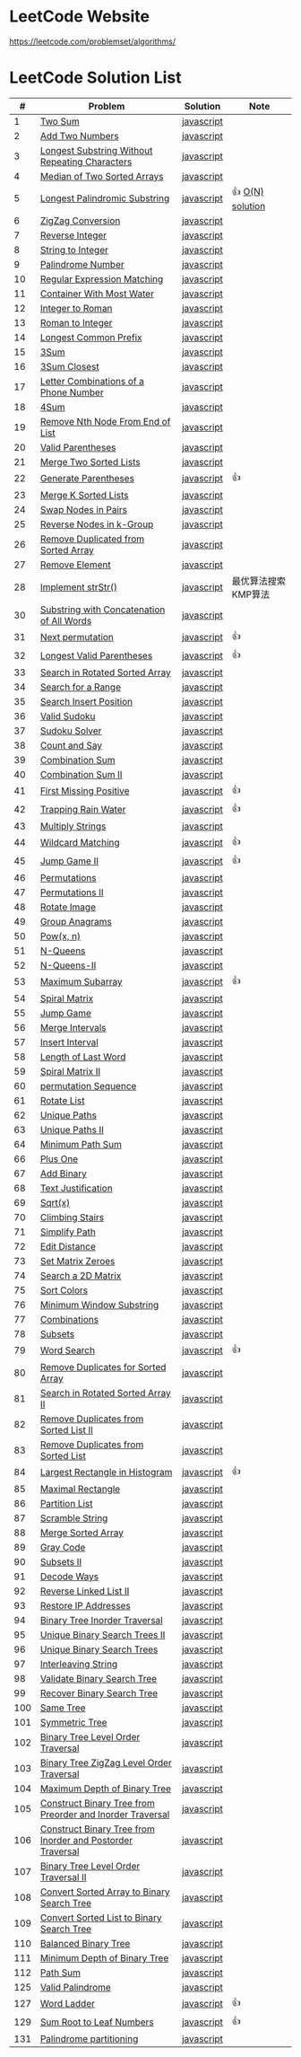 # LeetCode Website
https://leetcode.com/problemset/algorithms/

# LeetCode Solution List

| # | Problem | Solution | Note |
| --- | ------- | -------- | ---- |
|   1 | [Two Sum](./problems/two_sum.md) | [javascript](./javascript/two_sum.js) | |
|   2 | [Add Two Numbers](./problems/add_two_numbers.md) | [javascript](./javascript/add_two_numbers.js) | |
|   3 | [Longest Substring Without Repeating Characters](./problems/longest_substring_without_repeating_characters.md) | [javascript](./javascript/longest_substring_without_repeating_characters.js) | |
|   4 | [Median of Two Sorted Arrays](./problems/median_of_two_sorted_arrays.md) | [javascript](./javascript/median_of_two_sorted_arrays.js) | |
|   5 | [Longest Palindromic Substring](./problems/longest_palindromic_substring.md) | [javascript](./javascript/longest_palindromic_substring.js) | 👍 [O(N) solution](http://articles.leetcode.com/longest-palindromic-substring-part-ii/) |
|   6 | [ZigZag Conversion](./problems/zigzag_conversion.md) | [javascript](./javascript/zigzag_conversion.js) | |
|   7 | [Reverse Integer](./problems/reverse_integer.md) | [javascript](./javascript/reverse_integer.js) | |
|   8 | [String to Integer](./problems/string_to_integer.md) | [javascript](./javascript/string_to_integer.js) | |
|   9 | [Palindrome Number](./problems/palindrome_number.md) | [javascript](./javascript/palindrome_number.js) | |
|  10 | [Regular Expression Matching](./problems/regular_expression_matching.md) | [javascript](./javascript/regular_expression_matching.js) | |
|  11 | [Container With Most Water](./problems/container_with_most_water.md) | [javascript](./javascript/container_with_most_water.js) | |
|  12 | [Integer to Roman](./problems/integer_to_roman.md) | [javascript](./javascript/integer_to_roman.js) | |
|  13 | [Roman to Integer](./problems/roman_to_integer.md) | [javascript](./javascript/roman_to_integer.js) | |
|  14 | [Longest Common Prefix](./problems/longest_common_prefix.md) | [javascript](./javascript/longest_common_prefix.js) | |
|  15 | [3Sum](./problems/3sum.md) | [javascript](./javascript/3sum.js) | |
|  16 | [3Sum Closest](./problems/3sum_closest.md) | [javascript](./javascript/3sum_closest.js) | |
|  17 | [Letter Combinations of a Phone Number](./problems/letter_combinations_of_a_phone_number.md) | [javascript](./javascript/letter_combinations_of_a_phone_number.js) | |
|  18 | [4Sum](./problems/4sum.md) | [javascript](./javascript/4sum.js) | |
|  19 | [Remove Nth Node From End of List](./problems/remove_nth_node_from_end_of_list.md) | [javascript](./javascript/remove_nth_node_from_end_of_list.js) | |
|  20 | [Valid Parentheses](./problems/valid_parentheses.md) | [javascript](./javascript/valid_parentheses.js) | |
|  21 | [Merge Two Sorted Lists](./problems/merge_two_sorted_lists.md) | [javascript](./javascript/merge_two_sorted_lists.js) | |
|  22 | [Generate Parentheses](./problems/generate_parentheses.md) | [javascript](./javascript/generate_parentheses.js) | 👍 |
|  23 | [Merge K Sorted Lists](./problems/merge_k_sorted_lists.md) | [javascript](./javascript/merge_k_sorted_lists.js) | |
|  24 | [Swap Nodes in Pairs](./problems/swap_nodes_in_pairs.md) | [javascript](./javascript/swap_nodes_in_pairs.js) | |
|  25 | [Reverse Nodes in k-Group](./problems/reverse_nodes_in_k_group.md) | [javascript](./javascript/reverse_nodes_in_k_group.js) | |
|  26 | [Remove Duplicated from Sorted Array](./problems/remove_duplicated_from_sorted_array.md) | [javascript](./javascript/remove_duplicated_from_sorted_array.js) | |
|  27 | [Remove Element](./problems/remove_element.md) | [javascript](./javascript/remove_element.js) | |
|  28 | [Implement strStr()](./problems/implement_strstr.md) | [javascript](./javascript/implement_strstr.js) | 最优算法搜索KMP算法 |
|  30 | [Substring with Concatenation of All Words](./problems/substring_with_concatenation_of_all_words.md) | [javascript](./javascript/substring_with_concatenation_of_all_words.js) | |
|  31 | [Next permutation](./problems/next_permutation.md) | [javascript](./javascript/next_permutation.js) | 👍 |
|  32 | [Longest Valid Parentheses](./problems/longest_valid_parentheses.md) | [javascript](./javascript/longest_valid_parentheses.js) | 👍 |
|  33 | [Search in Rotated Sorted Array](./problems/search_in_rotated_sorted_array.md) | [javascript](./javascript/search_in_rotated_sorted_array.js) | |
|  34 | [Search for a Range](./problems/search_for_a_range.md) | [javascript](./javascript/search_for_a_range.js) | |
|  35 | [Search Insert Position](./problems/search_insert_position.md) | [javascript](./javascript/search_insert_position.js) | |
|  36 | [Valid Sudoku](./problems/valid_sudoku.md) | [javascript](./javascript/valid_sudoku.js) | |
|  37 | [Sudoku Solver](./problems/sudoku_solver.md) | [javascript](./javascript/sudoku_solver.js) | |
|  38 | [Count and Say](./problems/count_and_say.md) | [javascript](./javascript/count_and_say.js) | |
|  39 | [Combination Sum](./problems/combination_sum.md) | [javascript](./javascript/combination_sum.js) | |
|  40 | [Combination Sum II](./problems/combination_sum_2.md) | [javascript](./javascript/combination_sum_2.js) | |
|  41 | [First Missing Positive](./problems/first_missing_positive.md) | [javascript](./javascript/first_missing_positive.js) | 👍 |
|  42 | [Trapping Rain Water](./problems/trapping_rain_water.md) | [javascript](./javascript/trapping_rain_water.js) | 👍 |
|  43 | [Multiply Strings](./problems/multiply_strings.md) | [javascript](./javascript/multiply_strings.js) | |
|  44 | [Wildcard Matching](./problems/wildcard_matching.md) | [javascript](./javascript/wildcard_matching.js) | 👍 |
|  45 | [Jump Game II](./problems/jump_game_ii.md) | [javascript](./javascript/jump_game_ii.js) | 👍 |
|  46 | [Permutations](./problems/permutations.md) | [javascript](./javascript/permutations.js) | |
|  47 | [Permutations II](./problems/permutations_ii.md) | [javascript](./javascript/permutations_ii.js) | |
|  48 | [Rotate Image](./problems/rotate_image.md) | [javascript](./javascript/rotate_image.js) | |
|  49 | [Group Anagrams](./problems/group_anagrams.md) | [javascript](./javascript/group_anagrams.js) | |
|  50 | [Pow(x, n)](./problems/pow_x_n.md) | [javascript](./javascript/pow_x_n.js) | |
|  51 | [N-Queens](./problems/n_queens.md) | [javascript](./javascript/n_queens.js) | |
|  52 | [N-Queens-II](./problems/n_queens_ii.md) | [javascript](./javascript/n_queens_ii.js) | |
|  53 | [Maximum Subarray](./problems/maximum_subarray.md) | [javascript](./javascript/maximum_subarray.js) | 👍 |
|  54 | [Spiral Matrix](./problems/spiral_matrix.md) | [javascript](./javascript/spiral_matrix.js) | |
|  55 | [Jump Game](./problems/jump_game.md) | [javascript](./javascript/jump_game.js) | |
|  56 | [Merge Intervals](./problems/merge_intervals.md) | [javascript](./javascript/merge_intervals.js) | |
|  57 | [Insert Interval](./problems/insert_interval.md) | [javascript](./javascript/insert_interval.js) | |
|  58 | [Length of Last Word](./problems/length_of_last_word.md) | [javascript](./javascript/length_of_last_word.js) | |
|  59 | [Spiral Matrix II](./problems/spiral_matrix_ii.md) | [javascript](./javascript/spiral_matrix_ii.js) | |
|  60 | [permutation Sequence](./problems/permutation_sequence.md) | [javascript](./javascript/permutation_sequence.js) | |
|  61 | [Rotate List](./problems/rotate_list.md) | [javascript](./javascript/rotate_list.js) | |
|  62 | [Unique Paths](./problems/unique_paths.md) | [javascript](./javascript/unique_paths.js) | |
|  63 | [Unique Paths II](./problems/unique_paths_ii.md) | [javascript](./javascript/unique_paths_ii.js) | |
|  64 | [Minimum Path Sum](./problems/minimum_path_sum.md) | [javascript](./javascript/minimum_path_sum.js) | |
|  66 | [Plus One](./problems/plus_one.md) | [javascript](./javascript/plus_one.js) | |
|  67 | [Add Binary](./problems/add_binary.md) | [javascript](./javascript/add_binary.js) | |
|  68 | [Text Justification](./problems/text_justification.md) | [javascript](./javascript/text_justification.js) | |
|  69 | [Sqrt(x)](./problems/sqrt_x.md) | [javascript](./javascript/sqrt_x.js) | |
|  70 | [Climbing Stairs](./problems/climbing_stairs.md) | [javascript](./javascript/climbing_stairs.js) | |
|  71 | [Simplify Path](./problems/simplify_path.md) | [javascript](./javascript/simplify_path.js) | |
|  72 | [Edit Distance](./problems/edit_distance.md) | [javascript](./javascript/edit_distance.js) | |
|  73 | [Set Matrix Zeroes](./problems/set_matrix_zeroes.md) | [javascript](./javascript/set_matrix_zeroes.js) | |
|  74 | [Search a 2D Matrix](./problems/search_a_2d_matrix.md) | [javascript](./javascript/search_a_2d_matrix.js) | |
|  75 | [Sort Colors](./problems/sort_colors.md) | [javascript](./javascript/sort_colors.js) | |
|  76 | [Minimum Window Substring](./problems/minimum_window_substring.md) | [javascript](./javascript/minimum_window_substring.js) | |
|  77 | [Combinations](./problems/combinations.md) | [javascript](./javascript/combinations.js) | |
|  78 | [Subsets](./problems/subsets.md) | [javascript](./javascript/subsets.js) | |
|  79 | [Word Search](./problems/word_search.md) | [javascript](./javascript/word_search.js) | 👍 |
|  80 | [Remove Duplicates for Sorted Array](./problems/remove_duplicates_from_sorted_array.md) | [javascript](./javascript/remove_duplicates_from_sorted_array.js) | |
|  81 | [Search in Rotated Sorted Array II](./problems/search_in_rotated_sorted_array_ii.md) | [javascript](./javascript/search_in_rotated_sorted_array_ii.js) | |
|  82 | [Remove Duplicates from Sorted List II](./problems/remove_duplicates_from_sorted_list_ii.md) | [javascript](./javascript/remove_duplicates_from_sorted_list_ii.js) | |
|  83 | [Remove Duplicates from Sorted List](./problems/remove_duplicates_from_sorted_list.md) | [javascript](./javascript/remove_duplicates_from_sorted_list.js) | |
|  84 | [Largest Rectangle in Histogram](./problems/largest_rectangle_in_histogram.md) | [javascript](./javascript/largest_rectangle_in_histogram.js) | 👍 |
|  85 | [Maximal Rectangle](./problems/maximal_rectangle.md) | [javascript](./javascript/maximal_rectangle.js) | |
|  86 | [Partition List](./problems/partition_list.md) | [javascript](./javascript/partition_list.js) | |
|  87 | [Scramble String](./problems/scramble_string.md) | [javascript](./javascript/scramble_string.js) | |
|  88 | [Merge Sorted Array](./problems/merge_sorted_array.md) | [javascript](./javascript/merge_sorted_array.js) | |
|  89 | [Gray Code](./problems/gray_code.md) | [javascript](./javascript/gray_code.js) | |
|  90 | [Subsets II](./problems/subsets_ii.md) | [javascript](./javascript/subsets_ii.js) | |
|  91 | [Decode Ways](./problems/decode_ways.md) | [javascript](./javascript/decode_ways.js) | |
|  92 | [Reverse Linked List II](./problems/reverse_linked_list_ii.md) | [javascript](./javascript/reverse_linked_list_ii.js) | |
|  93 | [Restore IP Addresses](./problems/restore_ip_addresses.md) | [javascript](./javascript/restore_ip_addresses.js) | |
|  94 | [Binary Tree Inorder Traversal](./problems/binary_tree_inorder_traversal.md) | [javascript](./javascript/binary_tree_inorder_traversal.js) | |
|  95 | [Unique Binary Search Trees II](./problems/unique_binary_search_trees_ii.md) | [javascript](./javascript/unique_binary_search_trees_ii.js) | |
|  96 | [Unique Binary Search Trees](./problems/unique_binary_search_trees.md) | [javascript](./javascript/unique_binary_search_trees.js) | |
|  97 | [Interleaving String](./problems/interleaving_string.md) | [javascript](./javascript/interleaving_string.js) | |
|  98 | [Validate Binary Search Tree](./problems/validate_binary_search_tree.md) | [javascript](./javascript/validate_binary_search_tree.js) | |
|  99 | [Recover Binary Search Tree](./problems/recover_binary_search_tree.md) | [javascript](./javascript/recover_binary_search_tree.js) | |
| 100 | [Same Tree](./problems/same_tree.md) | [javascript](./javascript/same_tree.js) | |
| 101 | [Symmetric Tree](./problems/symmetric_tree.md) | [javascript](./javascript/symmetric_tree.js) | |
| 102 | [Binary Tree Level Order Traversal](./problems/binary_tree_level_order_traversal.md) | [javascript](./javascript/binary_tree_level_order_traversal.js) | |
| 103 | [Binary Tree ZigZag Level Order Traversal](./problems/binary_tree_zigzag_level_order_traversal.md) | [javascript](./javascript/binary_tree_zigzag_level_order_traversal.js) | |
| 104 | [Maximum Depth of Binary Tree](./problems/maximum_depth_of_binary_tree.md) | [javascript](./javascript/maximum_depth_of_binary_tree.js) | |
| 105 | [Construct Binary Tree from Preorder and Inorder Traversal](./problems/construct_binary_tree_from_preorder_and_inorder_traversal.md) | [javascript](./javascript/construct_binary_tree_from_preorder_and_inorder_traversal.js) | |
| 106 | [Construct Binary Tree from Inorder and Postorder Traversal](./problems/construct_binary_tree_from_inorder_and_postorder_traversal.md) | [javascript](./javascript/construct_binary_tree_from_inorder_and_postorder_traversal.js) | |
| 107 | [Binary Tree Level Order Traversal II](./problems/binary_tree_level_order_traversal_ii.md) | [javascript](./javascript/binary_tree_level_order_traversal_ii.js) | |
| 108 | [Convert Sorted Array to Binary Search Tree](./problems/convert_sorted_array_to_binary_search_tree.md) | [javascript](./javascript/convert_sorted_array_to_binary_search_tree.js) | |
| 109 | [Convert Sorted List to Binary Search Tree](./problems/convert_sorted_list_to_binary_search_tree.md) | [javascript](./javascript/convert_sorted_list_to_binary_search_tree.js) | |
| 110 | [Balanced Binary Tree](./problems/balanced_binary_tree.md) | [javascript](./javascript/balanced_binary_tree.js) | |
| 111 | [Minimum Depth of Binary Tree](./problems/minimum_depth_of_binary_tree.md) | [javascript](./javascript/minimum_depth_of_binary_tree.js) | |
| 112 | [Path Sum](./problems/path_sum.md) | [javascript](./javascript/path_sum.js) | |
| 125 | [Valid Palindrome](./problems/valid_palindromic.md) | [javascript](./javascript/valid_palindromic.js) | |
| 127 | [Word Ladder](./problems/word_ladder.md) | [javascript](./javascript/word_ladder.js) | 👍 |
| 129 | [Sum Root to Leaf Numbers](./problems/sum_root_to_leaf_numbers.md) | [javascript](./javascript/sum_root_to_leaf_numbers.js) | 👍 |
| 131 | [Palindrome partitioning](./problems/palindrome_partitioning.md) | [javascript](./javascript/palindrome_partitioning.js) | |